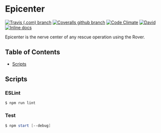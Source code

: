 # Epicenter
[![Travis (.com) branch](https://img.shields.io/travis/com/RescueOnWheels/Epicenter/master.svg?style=flat-square)](https://travis-ci.com/RescueOnWheels/Epicenter)
[![Coveralls github branch](https://img.shields.io/coveralls/github/RescueOnWheels/Epicenter/master.svg?style=flat-square)](https://coveralls.io/github/RescueOnWheels/Epicenter)
[![Code Climate](https://img.shields.io/codeclimate/maintainability/RescueOnWheels/Epicenter.svg?style=flat-square)](https://codeclimate.com/github/RescueOnWheels/Epicenter)
[![David](https://img.shields.io/david/RescueOnWheels/Epicenter.svg?style=flat-square)](https://david-dm.org/RescueOnWheels/Epicenter)
[![Inline docs](http://inch-ci.org/github/RescueOnWheels/Epicenter.svg?branch=master&style=flat-square)](http://inch-ci.org/github/RescueOnWheels/Epicenter)

Epicenter is the nerve center of any rescue operation using the Rover.


## Table of Contents
* [Scripts](#scripts)

## Scripts
### ESLint
```powershell
$ npm run lint
```

### Test
```powershell
$ npm start [--debug]
```
